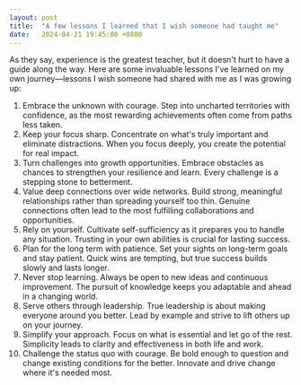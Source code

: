 ```yaml
---
layout: post
title:  "A few lessons I learned that I wish someone had taught me"
date:   2024-04-21 19:45:00 +0800
---
```


As they say, experience is the greatest teacher, but it doesn't hurt to have a guide along the way. Here are some invaluable lessons I've learned on my own journey—lessons I wish someone had shared with me as I was growing up:

1. Embrace the unknown with courage. Step into uncharted territories with confidence, as the most rewarding achievements often come from paths less taken.
2. Keep your focus sharp. Concentrate on what's truly important and eliminate distractions. When you focus deeply, you create the potential for real impact.
3. Turn challenges into growth opportunities. Embrace obstacles as chances to strengthen your resilience and learn. Every challenge is a stepping stone to betterment.
4. Value deep connections over wide networks. Build strong, meaningful relationships rather than spreading yourself too thin. Genuine connections often lead to the most fulfilling collaborations and opportunities.
5. Rely on yourself. Cultivate self-sufficiency as it prepares you to handle any situation. Trusting in your own abilities is crucial for lasting success.
6. Plan for the long term with patience. Set your sights on long-term goals and stay patient. Quick wins are tempting, but true success builds slowly and lasts longer.
7. Never stop learning. Always be open to new ideas and continuous improvement. The pursuit of knowledge keeps you adaptable and ahead in a changing world.
8. Serve others through leadership. True leadership is about making everyone around you better. Lead by example and strive to lift others up on your journey.
9. Simplify your approach. Focus on what is essential and let go of the rest. Simplicity leads to clarity and effectiveness in both life and work.
10. Challenge the status quo with courage. Be bold enough to question and change existing conditions for the better. Innovate and drive change where it's needed most.
